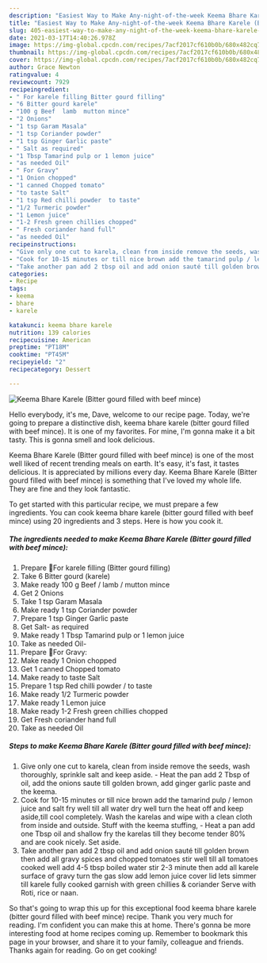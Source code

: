 ```yaml
---
description: "Easiest Way to Make Any-night-of-the-week Keema Bhare Karele (Bitter gourd filled with beef mince)"
title: "Easiest Way to Make Any-night-of-the-week Keema Bhare Karele (Bitter gourd filled with beef mince)"
slug: 405-easiest-way-to-make-any-night-of-the-week-keema-bhare-karele-bitter-gourd-filled-with-beef-mince
date: 2021-03-17T14:40:26.978Z
image: https://img-global.cpcdn.com/recipes/7acf2017cf610b0b/680x482cq70/keema-bhare-karele-bitter-gourd-filled-with-beef-mince-recipe-main-photo.jpg
thumbnail: https://img-global.cpcdn.com/recipes/7acf2017cf610b0b/680x482cq70/keema-bhare-karele-bitter-gourd-filled-with-beef-mince-recipe-main-photo.jpg
cover: https://img-global.cpcdn.com/recipes/7acf2017cf610b0b/680x482cq70/keema-bhare-karele-bitter-gourd-filled-with-beef-mince-recipe-main-photo.jpg
author: Grace Newton
ratingvalue: 4
reviewcount: 7929
recipeingredient:
- " For karele filling Bitter gourd filling"
- "6 Bitter gourd karele"
- "100 g Beef  lamb  mutton mince"
- "2 Onions"
- "1 tsp Garam Masala"
- "1 tsp Coriander powder"
- "1 tsp Ginger Garlic paste"
- " Salt as required"
- "1 Tbsp Tamarind pulp or 1 lemon juice"
- "as needed Oil"
- " For Gravy"
- "1 Onion chopped"
- "1 canned Chopped tomato"
- "to taste Salt"
- "1 tsp Red chilli powder  to taste"
- "1/2 Turmeric powder"
- "1 Lemon juice"
- "1-2 Fresh green chillies chopped"
- " Fresh coriander hand full"
- "as needed Oil"
recipeinstructions:
- "Give only one cut to karela, clean from inside remove the seeds, wash thoroughly, sprinkle salt and keep aside.  Heat the pan add 2 Tbsp of oil, add the onions saute till golden brown, add ginger garlic paste and the keema."
- "Cook for 10-15 minutes or till nice brown add the tamarind pulp / lemon juice and salt fry well till all water dry well turn the heat off and keep aside,till cool completely. Wash the karelas and wipe with a clean cloth from inside and outside. Stuff with the keema stuffing,  Heat a pan add one Tbsp oil and shallow fry the karelas till they become tender 80% and are cook nicely. Set aside."
- "Take another pan add 2 tbsp oil and add onion sauté till golden brown then add all gravy spices and chopped tomatoes stir well till all tomatoes cooked well add 4-5 tbsp boiled water stir 2-3 minute then add all karele surface of gravy turn the gas slow add lemon juice cover lid lets simmer till karele fully cooked garnish with green chillies &amp; coriander Serve with Roti, rice or naan."
categories:
- Recipe
tags:
- keema
- bhare
- karele

katakunci: keema bhare karele 
nutrition: 139 calories
recipecuisine: American
preptime: "PT18M"
cooktime: "PT45M"
recipeyield: "2"
recipecategory: Dessert

---
```



![Keema Bhare Karele (Bitter gourd filled with beef mince)](https://img-global.cpcdn.com/recipes/7acf2017cf610b0b/680x482cq70/keema-bhare-karele-bitter-gourd-filled-with-beef-mince-recipe-main-photo.jpg)

Hello everybody, it's me, Dave, welcome to our recipe page. Today, we're going to prepare a distinctive dish, keema bhare karele (bitter gourd filled with beef mince). It is one of my favorites. For mine, I'm gonna make it a bit tasty. This is gonna smell and look delicious.

Keema Bhare Karele (Bitter gourd filled with beef mince) is one of the most well liked of recent trending meals on earth. It's easy, it's fast, it tastes delicious. It is appreciated by millions every day. Keema Bhare Karele (Bitter gourd filled with beef mince) is something that I've loved my whole life. They are fine and they look fantastic.




To get started with this particular recipe, we must prepare a few ingredients. You can cook keema bhare karele (bitter gourd filled with beef mince) using 20 ingredients and 3 steps. Here is how you cook it.

<!--inarticleads1-->

##### The ingredients needed to make Keema Bhare Karele (Bitter gourd filled with beef mince):

1. Prepare  🌻For karele filling (Bitter gourd filling)
1. Take 6 Bitter gourd (karele)
1. Make ready 100 g Beef / lamb / mutton mince
1. Get 2 Onions
1. Take 1 tsp Garam Masala
1. Make ready 1 tsp Coriander powder
1. Prepare 1 tsp Ginger Garlic paste
1. Get  Salt- as required
1. Make ready 1 Tbsp Tamarind pulp or 1 lemon juice
1. Take as needed Oil-
1. Prepare  🌻For Gravy:
1. Make ready 1 Onion chopped
1. Get 1 canned Chopped tomato
1. Make ready to taste Salt
1. Prepare 1 tsp Red chilli powder / to taste
1. Make ready 1/2 Turmeric powder
1. Make ready 1 Lemon juice
1. Make ready 1-2 Fresh green chillies chopped
1. Get  Fresh coriander hand full
1. Take as needed Oil




<!--inarticleads2-->

##### Steps to make Keema Bhare Karele (Bitter gourd filled with beef mince):

1. Give only one cut to karela, clean from inside remove the seeds, wash thoroughly, sprinkle salt and keep aside.  - Heat the pan add 2 Tbsp of oil, add the onions saute till golden brown, add ginger garlic paste and the keema.
1. Cook for 10-15 minutes or till nice brown add the tamarind pulp / lemon juice and salt fry well till all water dry well turn the heat off and keep aside,till cool completely. Wash the karelas and wipe with a clean cloth from inside and outside. Stuff with the keema stuffing,  - Heat a pan add one Tbsp oil and shallow fry the karelas till they become tender 80% and are cook nicely. Set aside.
1. Take another pan add 2 tbsp oil and add onion sauté till golden brown then add all gravy spices and chopped tomatoes stir well till all tomatoes cooked well add 4-5 tbsp boiled water stir 2-3 minute then add all karele surface of gravy turn the gas slow add lemon juice cover lid lets simmer till karele fully cooked garnish with green chillies &amp; coriander Serve with Roti, rice or naan.




So that's going to wrap this up for this exceptional food keema bhare karele (bitter gourd filled with beef mince) recipe. Thank you very much for reading. I'm confident you can make this at home. There's gonna be more interesting food at home recipes coming up. Remember to bookmark this page in your browser, and share it to your family, colleague and friends. Thanks again for reading. Go on get cooking!
